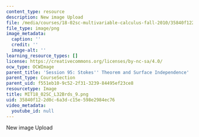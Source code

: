 ```yaml
---
content_type: resource
description: New image Upload
file: /media/courses/18-02sc-multivariable-calculus-fall-2010/35840f122d0c6a3dc15e598e2984ec76_MIT18_02SC_L32Brds_9.png
file_type: image/png
image_metadata:
  caption: ''
  credit: ''
  image-alt: ''
learning_resource_types: []
license: https://creativecommons.org/licenses/by-nc-sa/4.0/
ocw_type: OCWImage
parent_title: 'Session 95: Stokes'' Theorem and Surface Independence'
parent_type: CourseSection
parent_uid: f551eb10-9c52-2f31-3239-84495ef23ce8
resourcetype: Image
title: MIT18_02SC_L32Brds_9.png
uid: 35840f12-2d0c-6a3d-c15e-598e2984ec76
video_metadata:
  youtube_id: null
---
```

New image Upload
